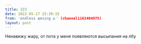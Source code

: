 ```yaml
---
title: 323
date: 2022-05-17 15:39:15
from: 'endless шизing ⍼' (channel1162404975)
layout: post
---
```


Ненавижу жару, от пота у меня появляются высыпания на лбу
